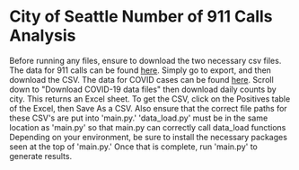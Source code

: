 # City of Seattle Number of 911 Calls Analysis
Before running any files, ensure to download the two necessary csv files.
The data for 911 calls can be found [here](https://data.seattle.gov/Public-Safety/Total-number-of-Fire-911-calls-per-day/umiy-nixb).
Simply go to export, and then download the CSV.
The data for COVID cases can be found [here](https://kingcounty.gov/depts/health/covid-19/data/summary-dashboard.aspx).
Scroll down to "Download COVID-19 data files" then download daily counts by city. This returns an Excel sheet.
To get the CSV, click on the Positives table of the Excel, then Save As a CSV.
Also ensure that the correct file paths for these CSV's are put into 'main.py.'
'data_load.py' must be in the same location as 'main.py' so that main.py can correctly call data_load functions
Depending on your environment, be sure to install the necessary packages seen at the top of 'main.py.'
Once that is complete, run 'main.py' to generate results.
